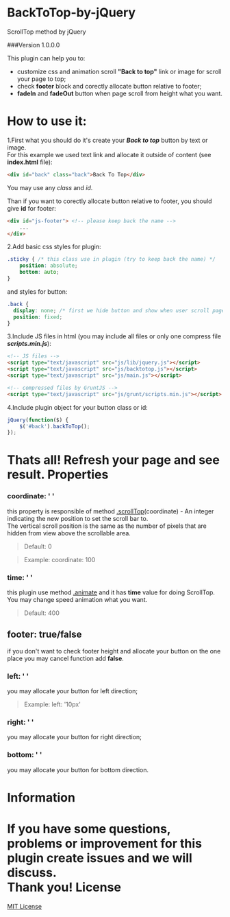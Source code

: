 BackToTop-by-jQuery
===================
ScrollTop method by jQuery

###Version 1.0.0.0

This plugin can help you to:
- customize css and animation scroll **"Back to top"** link or image for scroll your page to top;
- check **footer** block and corectly allocate button relative to footer;
- **fadeIn** and **fadeOut** button when page scroll from height what you want.

How to use it:
======================
1.First what you should do it's create your ***Back to top*** button by text or image.<br/>
For this example we used text link and allocate it outside of content (see **index.html** file):
```html
<div id="back" class="back">Back To Top</div>
```
You may use any *class* and *id*.<br/>

Than if you want to corectly allocate button relative to footer, you should give **id** for footer:
```html
<div id="js-footer"> <!-- please keep back the name -->
    ...
</div>
```
2.Add basic css styles for plugin:
```css
.sticky { /* this class use in plugin (try to keep back the name) */
    position: absolute;
    bottom: auto;
}
```
and styles for button:
```css
.back {
  display: none; /* first we hide button and show when user scroll page for need height */
  position: fixed;
}
```

3.Include JS files in html (you may include all files or only one compress file ***scripts.min.js***):
```html
<!-- JS files -->
<script type="text/javascript" src="js/lib/jquery.js"></script>
<script type="text/javascript" src="js/backtotop.js"></script>
<script type="text/javascript" src="js/main.js"></script>

<!-- compressed files by GruntJS -->
<script type="text/javascript" src="js/grunt/scripts.min.js"></script>
```

4.Include plugin object for your button class or id:
```javascript
jQuery(function($) {
    $('#back').backToTop();
});
```
Thats all! Refresh your page and see result.
Properties
============================
### coordinate: ' '
this property is responsible of method [.scrollTop](http://api.jquery.com/scrollTop/)(coordinate) - An integer indicating the new position to set the scroll bar to.<br/>
The vertical scroll position is the same as the number of pixels that are hidden from view above the scrollable area.
> Default: 0

> Example: coordinate: 100

### time: ' '
this plugin use method [.animate](http://api.jquery.com/animate/) and it has **time** value for doing ScrollTop.
You may change speed animation what you want.
> Default: 400

## footer: true/false
if you don't want to check footer height and allocate your button on the one place you may cancel function add **false**.

### left: ' '
you may allocate your button for left direction;
> Example: left: '10px'

### right: ' '
you may allocate your button for right direction;

### bottom: ' '
you may allocate your button for bottom direction.


Information
============
If you have some questions, problems or improvement for this plugin create issues and we will discuss.<br/>
Thank you!
License
========
[MIT License](http://opensource.org/licenses/mit-license.php)
